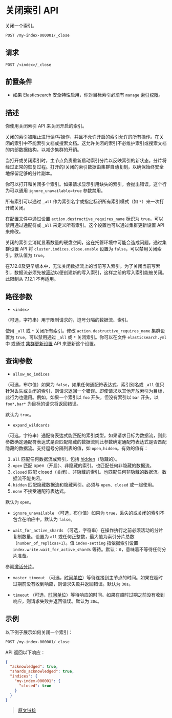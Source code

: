 # 关闭索引 API

关闭一个索引。

```bash
POST /my-index-000001/_close
```

## 请求

`POST /<index>/_close`

## 前置条件

- 如果 Elasticsearch 安全特性启用，你对目标索引必须有 `manage` [索引权限](/secure_the_elastic_statck/user_authorization/security_privileges?id=索引权限)。

## 描述

你使用关闭索引 API 来关闭开启的索引。

关闭的索引被阻止进行读/写操作，并且不允许开启的索引允许的所有操作。在关闭的索引中不能索引文档或搜索文档。这允许关闭的索引不必维护索引或搜索文档的内部数据结构，以减少集群的开销。

当打开或关闭索引时，主节点负责重新启动索引分片以反映索引的新状态。分片将经过正常的恢复过程。打开的/关闭的索引数据由集群自动复制，以确保始终安全地保留足够的分片副本。

你可以打开和关闭多个索引。如果请求显示引用缺失的索引，会抛出错误。这个行为可以通用 `ignore_unavailable=true` 参数禁用。

所有索引可以通过 `_all` 作为索引名字或指定标识所有索引模式（如 `*`）来一次打开或关闭。

在配置文件中通过设置 `action.destructive_requires_name` 标识为 `true`，可以禁用通过通配符或 `_all` 来定义所有索引。这个设置也可以通过集群更新设置 API 来修改。

关闭的索引会消耗显著数量的硬盘空间，这在托管环境中可能会造成问题。通过集群设置 API 将 `cluster.indices.close.enable` 设置为 `false`，可以禁用关闭索引。默认值为 `true`。

在7.12.0及更早版本中，无法关闭数据流上的当前写入索引。为了关闭当前写索引，数据流必须先被[滚动](/data_streams/data_streams?id=滚动)以便创建新的写入索引，这样之前的写入索引能被关闭。此限制从 7.12.1 不再适用。

## 路径参数

- `<index>`

（可选，字符串）用于限制请求的，逗号分隔的数据流、索引。

使用 `_all` 或 `*` 关闭所有索引。修改 `action.destructive_requires_name` 集群设置为 `true`，可以禁用通过 `_all` 或 `*` 关闭索引。你可以在文件 `elasticsearch.yml` 中 或通过 [集群更新设置](/rest_apis/cluster_apis/cluster_update_settings) API 来更新这个设置。

## 查询参数

- `allow_no_indices`

（可选，布尔值）如果为 `false`，如果任何通配符表达式、索引别名或 `_all` 值只针对丢失或关闭的索引，则请求返回一个错误。即使请求以其他开放索引为目标，此行为也适用。例如，如果一个索引以 `foo` 开头，但没有索引以 `bar` 开头，以 `foo*,bar*` 为目标的请求将返回错误。

默认为 `true`。

- `expand_wildcards`

（可选，字符串）通配符表达式能匹配的索引类型。如果请求目标为数据流，则此参数确定通配符表达式是否匹配隐藏的数据流则此参数确定通配符表达式是否匹配隐藏的数据流。支持逗号分隔列表的值，如 `open,hidden`。有效的值有：

1. `all`
匹配任何数据流或索引，包括 [hidden](/rest_apis/api_convention/multi_target_syntax?id=隐藏数据流和索引)（隐藏的）。
2. `open`
匹配 open（开启）、非隐藏的索引。也匹配任何非隐藏的数据流。
3. `closed`
匹配 closed（关闭）、非隐藏的索引。也匹配任何非隐藏的数据流。数据流不能关闭。
4. `hidden`
匹配隐藏数据流和隐藏索引。必须与 `open`、`closed` 或一起使用。
5. `none`
不接受通配符表达式。

默认为 `open`。

- `ignore_unavailable`
（可选，布尔值）如果为 `true`，丢失的或关闭的索引不包含在响应中。默认为 `false`。

- `wait_for_active_shards`
（可选，字符串）在操作执行之前必须活动的分片复制数量。设置为 `all` 或任何正整数，最大值为索引分片总数（`number_of_replicas+1`）。值 `index-setting` 指依据索引设置 `index.write.wait_for_active_shards` 等待。默认：`0`，意味着不等待任何分片准备。

参阅[激活分片](/rest_apis/document_apis/index?id=激活分片)。

- `master_timeout`
（可选，[时间单位](/rest_apis/api_convention/common_options?id=时间单位)）等待连接到主节点的时间。如果在超时过期前没有收到响应，则请求失败并返回错误。默认为 `30s`。

- `timeout`
（可选，[时间单位](/rest_apis/api_convention/common_options?id=时间单位)）等待响应的时间。如果在超时过期之前没有收到响应，则请求失败并返回错误。默认为 `30s`。

## 示例

以下例子展示如何关闭一个索引：

```bash
POST /my-index-000001/_close
```

API 返回以下响应：

```json
{
  "acknowledged": true,
  "shards_acknowledged": true,
  "indices": {
    "my-index-000001": {
      "closed": true
    }
  }
}
```

> [原文链接](https://www.elastic.co/guide/en/elasticsearch/reference/current/indices-close.html)
